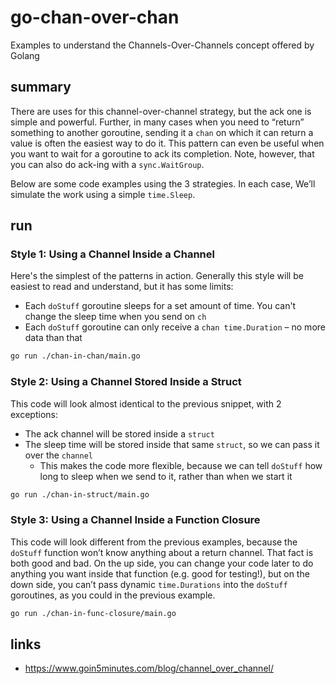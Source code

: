 
# go-chan-over-chan

Examples to understand the Channels-Over-Channels concept offered by Golang

## summary

There are uses for this channel-over-channel strategy, but the ack one is simple and powerful. 
Further, in many cases when you need to “return” something to another goroutine, sending it a `chan` on which it can return 
a value is often the easiest way to do it. This pattern can even be useful when you want to wait for a goroutine to ack its completion. 
Note, however, that you can also do ack-ing with a `sync.WaitGroup`.

Below are some code examples using the 3 strategies. In each case, We’ll simulate the work using a simple `time.Sleep`.

## run

### Style 1: Using a Channel Inside a Channel

Here's the simplest of the patterns in action. Generally this style will be easiest to read and understand, but it has some limits:

- Each `doStuff` goroutine sleeps for a set amount of time. You can't change the sleep time when you send on `ch`
- Each `doStuff` goroutine can only receive a `chan time.Duration` – no more data than that

```bash
go run ./chan-in-chan/main.go
```

### Style 2: Using a Channel Stored Inside a Struct

This code will look almost identical to the previous snippet, with 2 exceptions:

- The ack channel will be stored inside a `struct`
- The sleep time will be stored inside that same `struct`, so we can pass it over the `channel`
    - This makes the code more flexible, because we can tell `doStuff` how long to sleep when we send to it, rather than when we start it

```bash
go run ./chan-in-struct/main.go
```

### Style 3: Using a Channel Inside a Function Closure

This code will look different from the previous examples, because the `doStuff` function won’t know anything about a return channel. 
That fact is both good and bad. On the up side, you can change your code later to do anything you want inside that function 
(e.g. good for testing!), but on the down side, you can’t pass dynamic `time.Durations` into the `doStuff` goroutines, as you could in the previous example.

```bash
go run ./chan-in-func-closure/main.go
```

## links

- https://www.goin5minutes.com/blog/channel_over_channel/
